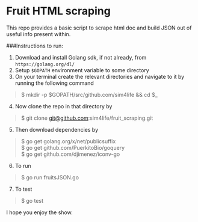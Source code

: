 # Fruit HTML scraping
This repo provides a basic script to scrape html doc and build JSON out of useful info present within.

###Instructions to run:  
1. Download and install Golang sdk, if not already, from `https://golang.org/dl/`
2. Setup `$GOPATH` environment variable to some directory  
3. On your terminal create the relevant directories and navigate to it by running the following command  
  > $ mkdir -p $GOPATH/src/github.com/sim4life && cd $_

4. Now clone the repo in that directory by  
  > $ git clone git@github.com:sim4life/fruit_scraping.git

5. Then download dependencies by  
  > $ go get golang.org/x/net/publicsuffix  
  > $ go get github.com/PuerkitoBio/goquery  
  > $ go get github.com/djimenez/iconv-go

6. To run  
  > $ go run fruitsJSON.go

7. To test  
  > $ go test

I hope you enjoy the show.
